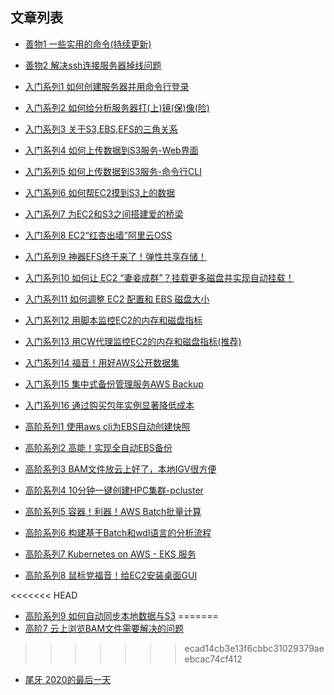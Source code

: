 ## 文章列表

- [善物1 一些实用的命令(持续更新)](blogs/2020-02-04-tips.md)

- [善物2 解决ssh连接服务器掉线问题](blogs/2020-02-21-keep-ssh-alive.md)

- [入门系列1 如何创建服务器并用命令行登录](blogs/2020-01-19-how-to-launch-ec2.md )

- [入门系列2 如何给分析服务器打(上)镜(保)像(险)](blogs/2020-01-25-how-to-create-ec2img.md)

- [入门系列3 关于S3,EBS,EFS的三角关系](blogs/2020-01-26-s3-ebs-efs-compare.md)

- [入门系列4 如何上传数据到S3服务-Web界面](blogs/2020-01-29-s3-data-ops.md)

- [入门系列5 如何上传数据到S3服务-命令行CLI](blogs/2020-02-01-s3-data-cli.md)

- [入门系列6 如何帮EC2摸到S3上的数据](blogs/2020-01-28-ec2-s3-data-exchange.md)

- [入门系列7 为EC2和S3之间搭建爱的桥梁](blogs/2020-02-02-vpc-endpoint-s3.md)

- [入门系列8 EC2“红杏出墙”阿里云OSS](blogs/2020-02-04-ec2-download-oss.md)

- [入门系列9 神器EFS终于来了！弹性共享存储！](blogs/2020-01-31-efs-user-guide-101.md)

- [入门系列10 如何让 EC2 “妻妾成群”？挂载更多磁盘并实现自动挂载！](blogs/2020-02-02-ec2-ebs-attach.md)

- [入门系列11 如何调整 EC2 配置和 EBS 磁盘大小](blogs/2020-02-03-modify-ec2-ebs.md)

- [入门系列12 用脚本监控EC2的内存和磁盘指标](blogs/2020-02-05-monitor-ec2-mem.md)

- [入门系列13 用CW代理监控EC2的内存和磁盘指标(推荐)](blogs/2020-02-06-cwagent-monitor-ec2-mem.md)

- [入门系列14 福音！用好AWS公开数据集](blogs/2020-02-09-aws-public-dataset.md)

- [入门系列15 集中式备份管理服务AWS Backup](blogs/2020-03-15-aws-backup.md)

- [入门系列16 通过购买包年实例显著降低成本](blogs/2020-06-06-purchase-RI.md)

- [高阶系列1 使用aws cli为EBS自动创建快照](blogs/2020-02-02-ebs-snapshot-cli.md)

- [高阶系列2 高能！实现全自动EBS备份](blogs/2020-02-03-ebs-cw-lambda-autobackup.md)

- [高阶系列3 BAM文件放云上好了，本地IGV很方便](blogs/2020-01-31-put-bam-on-s3.md)

- [高阶系列4 10分钟一键创建HPC集群-pcluster](blogs/2019-12-27-10-mins-to-create-a-cluster-on-aws.md)

- [高阶系列5 容器！利器！AWS Batch批量计算](blogs/2020-01-14-how-to-use-aws-batch-china.md)

- [高阶系列6 构建基于Batch和wdl语言的分析流程](blogs/2020-01-06-wdl-and-cromwell-on-aws-batch-china.md)

- [高阶系列7 Kubernetes on AWS - EKS 服务](blogs/2020-04-15-use-k8s-on-aws-EKS.md)

- [高阶系列8 鼠标党福音！给EC2安装桌面GUI](blogs/2020-05-12-install_GUI_on_EC2.md)

<<<<<<< HEAD
- [高阶系列9 如何自动同步本地数据与S3](blogs/2020-08-06-sync_data_local_S3.md)
=======
- [高阶7 云上浏览BAM文件需要解决的问题](blogs/2020-03-18-igv-monitor-with-s3.md)
>>>>>>> ecad14cb3e13f6cbbc31029379aeebcac74cf412

- [尾牙 2020的最后一天](blogs/2020-12-31-final-day-of-2020.md)
